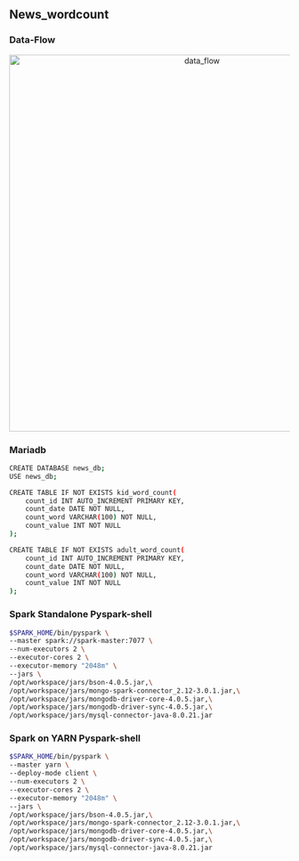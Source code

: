 ## News_wordcount

### Data-Flow
<p align="center">
    <img width="677" alt="data_flow" src="https://user-images.githubusercontent.com/77782770/162112185-4efe06f9-71d7-441e-8de4-1319d0b6a3bb.png" align="center">
</p>

### Mariadb
```bash
CREATE DATABASE news_db;
USE news_db;

CREATE TABLE IF NOT EXISTS kid_word_count(
    count_id INT AUTO_INCREMENT PRIMARY KEY,
    count_date DATE NOT NULL,
    count_word VARCHAR(100) NOT NULL,
    count_value INT NOT NULL
);

CREATE TABLE IF NOT EXISTS adult_word_count(
    count_id INT AUTO_INCREMENT PRIMARY KEY,
    count_date DATE NOT NULL,
    count_word VARCHAR(100) NOT NULL,
    count_value INT NOT NULL
);
```

### Spark Standalone Pyspark-shell
```bash
$SPARK_HOME/bin/pyspark \
--master spark://spark-master:7077 \
--num-executors 2 \
--executor-cores 2 \
--executor-memory "2048m" \
--jars \
/opt/workspace/jars/bson-4.0.5.jar,\
/opt/workspace/jars/mongo-spark-connector_2.12-3.0.1.jar,\
/opt/workspace/jars/mongodb-driver-core-4.0.5.jar,\
/opt/workspace/jars/mongodb-driver-sync-4.0.5.jar,\
/opt/workspace/jars/mysql-connector-java-8.0.21.jar
```

### Spark on YARN Pyspark-shell
```bash
$SPARK_HOME/bin/pyspark \
--master yarn \
--deploy-mode client \
--num-executors 2 \
--executor-cores 2 \
--executor-memory "2048m" \
--jars \
/opt/workspace/jars/bson-4.0.5.jar,\
/opt/workspace/jars/mongo-spark-connector_2.12-3.0.1.jar,\
/opt/workspace/jars/mongodb-driver-core-4.0.5.jar,\
/opt/workspace/jars/mongodb-driver-sync-4.0.5.jar,\
/opt/workspace/jars/mysql-connector-java-8.0.21.jar
```